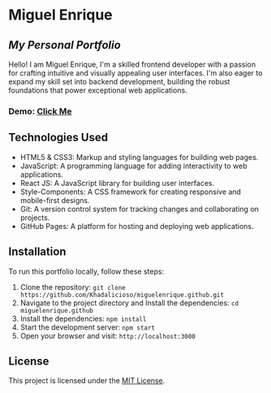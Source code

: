 # Miguel Enrique

## _My Personal Portfolio_

Hello! I am Miguel Enrique, I'm a skilled frontend developer with a passion for crafting intuitive and visually appealing user interfaces. I'm also eager to expand my skill set into backend development, building the robust foundations that power exceptional web applications.

### Demo: [Click Me]()

## Technologies Used

- HTML5 & CSS3: Markup and styling languages for building web pages.
- JavaScript: A programming language for adding interactivity to web applications.
- React JS: A JavaScript library for building user interfaces.
- Style-Components: A CSS framework for creating responsive and mobile-first designs.
- Git: A version control system for tracking changes and collaborating on projects.
- GitHub Pages: A platform for hosting and deploying web applications.

## Installation

To run this portfolio locally, follow these steps:

1. Clone the repository: `git clone https://github.com/Khadalicioso/miguelenrique.github.git`
2. Navigate to the project directory and Install the dependencies: `cd miguelenrique.github`
3. Install the dependencies: `npm install`
4. Start the development server: `npm start`
5. Open your browser and visit: `http://localhost:3000`

## License

This project is licensed under the [MIT License](LICENSE).
